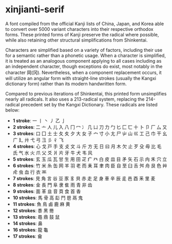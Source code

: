 # xinjianti-serif
A font compiled from the official Kanji lists of China, Japan, and Korea able to convert over 5000 variant characters into their respective orthodox forms. These printed forms of Kanji preserve the radical where possible, while also retaining other structural simplifications from Shinkentai.

Characters are simplified based on a variety of factors, including their use for a semantic rather than a phonetic usage. When a character is simplified, it is treated as an analogous component applying to all cases including as an independent character, though exceptions do exist, most notably in the character 岡(冈). Nevertheless, when a component replacement occurs, it will utilize an angular form with straight-line strokes (usually the Kangxi dictionary form) rather than its modern handwritten form.

Compared to previous iterations of Shinkentai, this printed form unsimplifies nearly all radicals. It also uses a 213-radical system, replacing the 214-radical precedent set by the Kangxi Dictionary. These radicals are listed below:
* __1 stroke__: 一 丨 丶 丿 乙 亅
* __2 strokes__: 二 亠 人 儿 入 八 冂 冖 冫 几 凵 刀 力 勹 匕 匚 匸 十 卜 卩 厂 厶 又
* __3 strokes__: 口 囗 土 士 夂 夊 夕 大 女 子 宀 寸 小 尢 尸 屮 山 巛 工 己 巾 干 幺 广 廴 廾 弋 弓 彐 彡 彳 飞
* __4 strokes__: 心 戈 戸 手 支 攴 文 斗 斤 方 无 日 曰 月 木 欠 止 歹 殳 毋 比 毛 氏 气 水 火 爪 父 爻 爿 片 牙 牛 犬 韦 风
* __5 strokes__: 玄 玉 瓜 瓦 甘 生 用 田 疋 疒 癶 白 皮 皿 目 矛 矢 石 示 禸 禾 穴 立
* __6 strokes__: 竹 米 糸 缶 网 羊 羽 老 而 耒 耳 聿 肉 臣 自 至 臼 舌 舛 舟 艮 色 艸 虍 虫 血 行 衣 襾
* __7 strokes__: 見 角 言 谷 豆 豕 豸 貝 赤 走 足 身 車 辛 辰 辵 邑 酉 釆 里 麦
* __8 strokes__: 金 長 門 阜 隶 隹 雨 青 非 齿
* __9 strokes__: 面 革 韭 音 頁 食 首 香
* __10 strokes__: 馬 骨 高 髟 鬥 鬯 鬲 鬼
* __11 strokes__: 魚 鳥 鹵 鹿 麻 黄
* __12 strokes__: 黍 黑 黹
* __13 strokes__: 黽 鼎 鼓 鼠
* __14 strokes__: 鼻
* __16 strokes__: 龍 龜
* __17 strokes__: 龠
